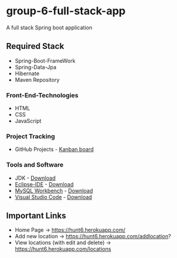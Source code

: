 # group-6-full-stack-app
A full stack Spring boot application

## Required Stack
* Spring-Boot-FrameWork
* Spring-Data-Jpa
* Hibernate
* Maven Repository

### Front-End-Technologies
* HTML
* CSS
* JavaScript

### Project Tracking
* GitHub Projects - [Kanban board](https://github.com/Krishna-Koyyalamudi/group-6-full-stack-app/projects/1)

### Tools and Software
* JDK - [Download](https://adoptopenjdk.net/)
* [Eclipse-IDE](https://www.eclipse.org/ide/) - [Download](https://www.eclipse.org/downloads/)
* [MySQL Workbench](https://www.mysql.com/products/workbench/) - [Download](https://www.mysql.com/downloads/)
* [Visual Studio Code](https://code.visualstudio.com/) - [Download](https://code.visualstudio.com/Download)

## Important Links
- Home Page -> https://hunt6.herokuapp.com/
- Add new location -> https://hunt6.herokuapp.com/addlocation?
- View locations (with edit and delete) -> https://hunt6.herokuapp.com/locations
